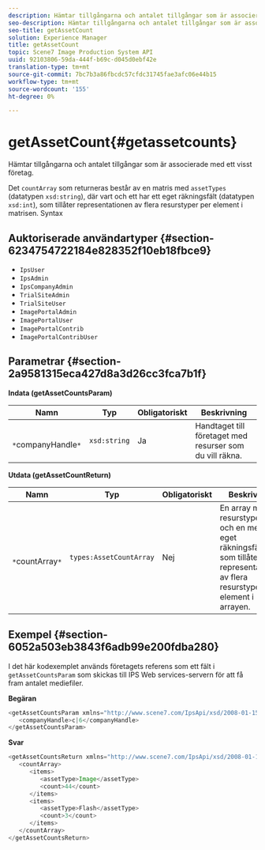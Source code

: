 ```yaml
---
description: Hämtar tillgångarna och antalet tillgångar som är associerade med ett visst företag.
seo-description: Hämtar tillgångarna och antalet tillgångar som är associerade med ett visst företag.
seo-title: getAssetCount
solution: Experience Manager
title: getAssetCount
topic: Scene7 Image Production System API
uuid: 92103806-59da-444f-b69c-d045d0ebf42e
translation-type: tm+mt
source-git-commit: 7bc7b3a86fbcdc57cfdc31745fae3afc06e44b15
workflow-type: tm+mt
source-wordcount: '155'
ht-degree: 0%

---
```



# getAssetCount{#getassetcounts}

Hämtar tillgångarna och antalet tillgångar som är associerade med ett visst företag.

Det `countArray` som returneras består av en matris med `assetTypes` (datatypen `xsd:string`), där vart och ett har ett eget räkningsfält (datatypen `xsd:int`), som tillåter representationen av flera resurstyper per element i matrisen.
Syntax

## Auktoriserade användartyper {#section-6234754722184e828352f10eb18fbce9}

* `IpsUser`
* `IpsAdmin`
* `IpsCompanyAdmin`
* `TrialSiteAdmin`
* `TrialSiteUser`
* `ImagePortalAdmin`
* `ImagePortalUser`
* `ImagePortalContrib`
* `ImagePortalContribUser`

## Parametrar {#section-2a9581315eca427d8a3d26cc3fca7b1f}

**Indata (getAssetCountsParam)**

| Namn | Typ | Obligatoriskt | Beskrivning |
|---|---|---|---|
| ` *`companyHandle`*` | `xsd:string` | Ja | Handtaget till företaget med resurser som du vill räkna. |

**Utdata (getAssetCountReturn)**

| Namn | Typ | Obligatoriskt | Beskrivning |
|---|---|---|---|
| ` *`countArray`*` | `types:AssetCountArray` | Nej | En array med resurstyper, var och en med ett eget räkningsfält, som tillåter representationen av flera resurstyper per element i arrayen. |

## Exempel {#section-6052a503eb3843f6adb99e200fdba280}

I det här kodexemplet används företagets referens som ett fält i `getAssetCountsParam` som skickas till IPS Web services-servern för att få fram antalet mediefiler.

**Begäran**

```java
<getAssetCountsParam xmlns="http://www.scene7.com/IpsApi/xsd/2008-01-15">
   <companyHandle>c|6</companyHandle>
</getAssetCountsParam>
```

**Svar**

```java
<getAssetCountsReturn xmlns="http://www.scene7.com/IpsApi/xsd/2008-01-15">
   <countArray>
      <items>
         <assetType>Image</assetType>
         <count>44</count>
      </items>
      <items>
         <assetType>Flash</assetType>
         <count>3</count>
      </items>
   </countArray>
</getAssetCountsReturn>
```

